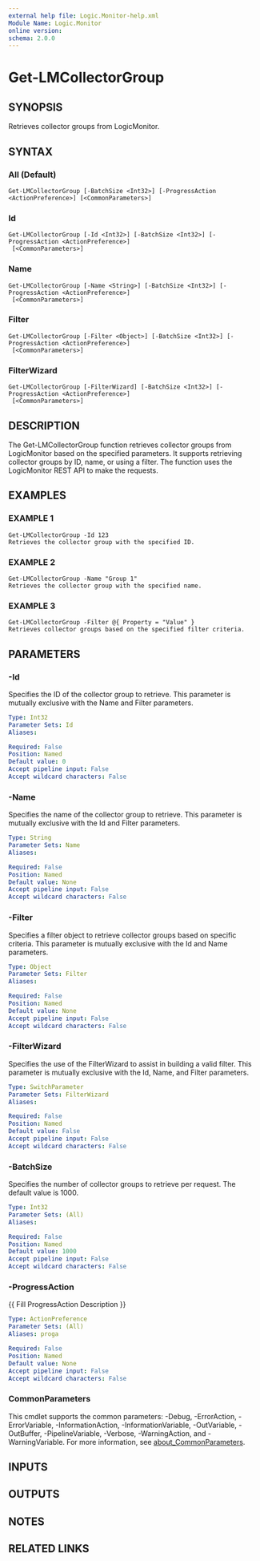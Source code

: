 ```yaml
---
external help file: Logic.Monitor-help.xml
Module Name: Logic.Monitor
online version:
schema: 2.0.0
---
```


# Get-LMCollectorGroup

## SYNOPSIS
Retrieves collector groups from LogicMonitor.

## SYNTAX

### All (Default)
```
Get-LMCollectorGroup [-BatchSize <Int32>] [-ProgressAction <ActionPreference>] [<CommonParameters>]
```

### Id
```
Get-LMCollectorGroup [-Id <Int32>] [-BatchSize <Int32>] [-ProgressAction <ActionPreference>]
 [<CommonParameters>]
```

### Name
```
Get-LMCollectorGroup [-Name <String>] [-BatchSize <Int32>] [-ProgressAction <ActionPreference>]
 [<CommonParameters>]
```

### Filter
```
Get-LMCollectorGroup [-Filter <Object>] [-BatchSize <Int32>] [-ProgressAction <ActionPreference>]
 [<CommonParameters>]
```

### FilterWizard
```
Get-LMCollectorGroup [-FilterWizard] [-BatchSize <Int32>] [-ProgressAction <ActionPreference>]
 [<CommonParameters>]
```

## DESCRIPTION
The Get-LMCollectorGroup function retrieves collector groups from LogicMonitor based on the specified parameters.
It supports retrieving collector groups by ID, name, or using a filter.
The function uses the LogicMonitor REST API to make the requests.

## EXAMPLES

### EXAMPLE 1
```
Get-LMCollectorGroup -Id 123
Retrieves the collector group with the specified ID.
```

### EXAMPLE 2
```
Get-LMCollectorGroup -Name "Group 1"
Retrieves the collector group with the specified name.
```

### EXAMPLE 3
```
Get-LMCollectorGroup -Filter @{ Property = "Value" }
Retrieves collector groups based on the specified filter criteria.
```

## PARAMETERS

### -Id
Specifies the ID of the collector group to retrieve.
This parameter is mutually exclusive with the Name and Filter parameters.

```yaml
Type: Int32
Parameter Sets: Id
Aliases:

Required: False
Position: Named
Default value: 0
Accept pipeline input: False
Accept wildcard characters: False
```

### -Name
Specifies the name of the collector group to retrieve.
This parameter is mutually exclusive with the Id and Filter parameters.

```yaml
Type: String
Parameter Sets: Name
Aliases:

Required: False
Position: Named
Default value: None
Accept pipeline input: False
Accept wildcard characters: False
```

### -Filter
Specifies a filter object to retrieve collector groups based on specific criteria.
This parameter is mutually exclusive with the Id and Name parameters.

```yaml
Type: Object
Parameter Sets: Filter
Aliases:

Required: False
Position: Named
Default value: None
Accept pipeline input: False
Accept wildcard characters: False
```

### -FilterWizard
Specifies the use of the FilterWizard to assist in building a valid filter.
This parameter is mutually exclusive with the Id, Name, and Filter parameters.

```yaml
Type: SwitchParameter
Parameter Sets: FilterWizard
Aliases:

Required: False
Position: Named
Default value: False
Accept pipeline input: False
Accept wildcard characters: False
```

### -BatchSize
Specifies the number of collector groups to retrieve per request.
The default value is 1000.

```yaml
Type: Int32
Parameter Sets: (All)
Aliases:

Required: False
Position: Named
Default value: 1000
Accept pipeline input: False
Accept wildcard characters: False
```

### -ProgressAction
{{ Fill ProgressAction Description }}

```yaml
Type: ActionPreference
Parameter Sets: (All)
Aliases: proga

Required: False
Position: Named
Default value: None
Accept pipeline input: False
Accept wildcard characters: False
```

### CommonParameters
This cmdlet supports the common parameters: -Debug, -ErrorAction, -ErrorVariable, -InformationAction, -InformationVariable, -OutVariable, -OutBuffer, -PipelineVariable, -Verbose, -WarningAction, and -WarningVariable. For more information, see [about_CommonParameters](http://go.microsoft.com/fwlink/?LinkID=113216).

## INPUTS

## OUTPUTS

## NOTES

## RELATED LINKS
